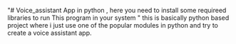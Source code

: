 "# Voice_assistant App in python , here you  need to install some requireed libraries to run This program in your system "
this is basically python based project where i just use one of the popular modules in python and try to create a voice assistant app.
